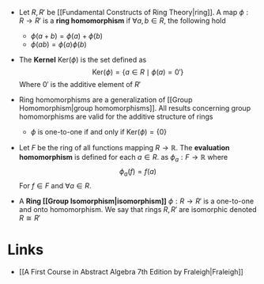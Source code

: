 * Let $R,R'$ be [[Fundamental Constructs of Ring Theory|ring]]. A map $\phi:R\to R'$ is a **ring homomorphism** if $\forall a,b\in R$, the following hold
	* $\phi(a+b)=\phi(a)+\phi(b)$
	* $\phi(ab)=\phi(a)\phi(b)$

* The **Kernel** $\text{Ker}(\phi)$ is the set defined as
  $$
  \text{Ker}(\phi) = \{a\in R\mid \phi(a)=0'\}
  $$
  Where $0'$ is the additive element of $R'$

* Ring homomorphisms are a generalization of [[Group Homomorphism|group homomorphisms]]. All results concerning group homomorphisms are valid for the additive structure of rings
	* $\phi$ is one-to-one if and only if $\text{Ker}(\phi) = \{0\}$

* Let $F$ be the ring of all functions mapping $R\to\mathbb{R}$. The **evaluation homomorphism** is defined for each $a\in R$. as $\phi_a:F\to\mathbb{R}$ where 
  $$
  \phi_a(f) = f(a)
  $$
  For $f\in F$ and $\forall a\in R$.  

* A **Ring [[Group Isomorphism|isomorphism]]** $\phi:R\to R'$ is a one-to-one and onto homomorphism. We say that rings $R,R'$ are isomorphic denoted $R\cong R'$ 
# Links
* [[A First Course in Abstract Algebra 7th Edition by Fraleigh|Fraleigh]]